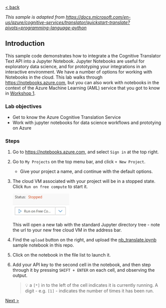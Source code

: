 [< back](../lab2-2-guide.md)

*This sample is adapted from https://docs.microsoft.com/en-us/azure/cognitive-services/translator/quickstart-translate?pivots=programming-language-python*

## Introduction

This sample code demonstrates how to integrate a the Cognitive Translator Text API into a Jupyter Notebook. Jupyter Notebooks are useful for exploratory data science, and for prototyping your integrations in an interactive environment.
We have a number of options for working with Notebooks in the cloud. This lab walks through https://notebooks.azure.com, but you can also work with notebooks in the context of the Azure Machine Learning (AML) service that you got to know in [Workshop 1](../../../README.md).

### Lab objectives
- Get to know the Azure Cognitive Translation Service
- Work with jupyter notebooks for data science workflows and prototying on Azure

### Steps

1. Go to https://notebooks.azure.com, and select `Sign in` at the top right.
2. Go to `My Projects` on the top menu bar, and click `+ New Project`.
    - Give your project a name, and continue with the default options.
3. The cloud VM associated with your project will be in a stopped state. Click `Run on free compute` to start it.
    
    <img src='img/nb_run.jpg' width=180 />

    This will open a new tab with the standard Jupyter directory tree - note the url to your new free cloud VM in the address bar.

4.  Find the `upload` button on the right, and upload the [nb_translate.ipynb](nb_translate.ipynb) sample notebook in this repo.

5. Click on the notebook in the file list to launch it.

6. Add your API key to the second cell in the notebook, and then step through it by pressing `SHIFT + ENTER` on each cell, and observing the output.

    > 💡 a `[*]` in to the left of the cell indicates it is currently running. A digit - e.g. `[1]` - indicates the number of times it has been run. 



[Next >](../lab2-2-guide.md#4-integrate-the-speech-services-from-a-web-client-with-javascript)


<!--put guidance on jupyter notebooks
- via notebooks.azure.com
- via DSVM in AML
- (locally)
-->
